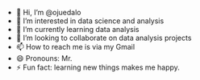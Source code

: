- 👋 Hi, I’m @ojuedalo
- 👀 I’m interested in data science and analysis
- 🌱 I’m currently learning data analysis
- 💞️ I’m looking to collaborate on data analysis projects
- 📫 How to reach me is via my Gmail
- 😄 Pronouns: Mr.
- ⚡ Fun fact: learning new things makes me happy.

<!---
ojuedalo/ojuedalo is a ✨ special ✨ repository because its `README.md` (this file) appears on your GitHub profile.
You can click the Preview link to take a look at your changes.
--->
